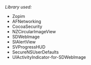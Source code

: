 *Library used:*
- Zopim
- AFNetworking
- CocoaSecurity
- NZCircularImageView
- SDWebImage
- SIAlertView
- SVProgressHUD
- SecureNSUserDefaults
- UIActivityIndicator-for-SDWebImage
